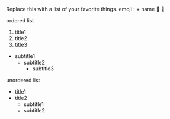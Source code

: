 Replace this with a list of your favorite things.
emoji : + name
🖤
🏺

ordered list
1. title1
2. title2
3. title3
  - subtitle1
    - subtitle2 
      - subtitle3 
  
unordered list
* title1
* title2
  * subtitle1
  * subtitle2
